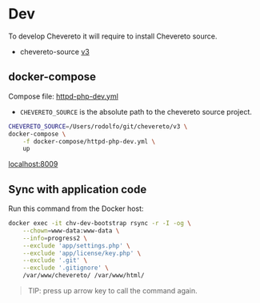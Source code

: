 # Dev

To develop Chevereto it will require to install Chevereto source.

* chevereto-source [v3](https://github.com/chevereto/v3)

## docker-compose

Compose file: [httpd-php-dev.yml](docker-compose/httpd-php-dev.yml)

* `CHEVERETO_SOURCE` is the absolute path to the chevereto source project.

```sh
CHEVERETO_SOURCE=/Users/rodolfo/git/chevereto/v3 \
docker-compose \
    -f docker-compose/httpd-php-dev.yml \
    up
```

[localhost:8009](http://localhost:8009)

## Sync with application code

Run this command from the Docker host:

```sh
docker exec -it chv-dev-bootstrap rsync -r -I -og \
    --chown=www-data:www-data \
    --info=progress2 \
    --exclude 'app/settings.php' \
    --exclude 'app/license/key.php' \
    --exclude '.git' \
    --exclude '.gitignore' \
    /var/www/chevereto/ /var/www/html/
```

> TIP: press up arrow key to call the command again.
